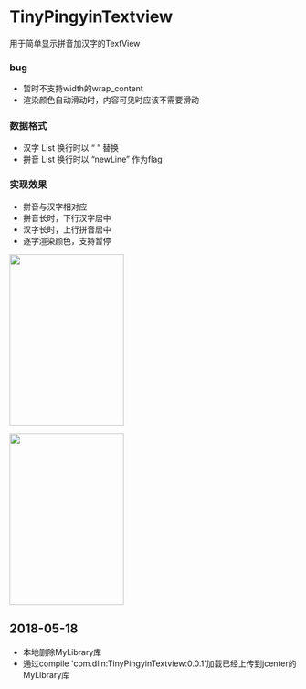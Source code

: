 # TinyPingyinTextview
<p>用于简单显示拼音加汉字的TextView</p>

### bug
* 暂时不支持width的wrap_content
* 渲染颜色自动滑动时，内容可见时应该不需要滑动

### 数据格式
* 汉字 List<String> 换行时以 “ ” 替换
* 拼音 List<String> 换行时以 “newLine” 作为flag

### 实现效果
* 拼音与汉字相对应
* 拼音长时，下行汉字居中
* 汉字长时，上行拼音居中
* 逐字渲染颜色，支持暂停

<img src="https://images2018.cnblogs.com/blog/596306/201804/596306-20180408165904481-1853356808.png" width="200" height="300">
</p>
<img src="https://images2018.cnblogs.com/blog/596306/201804/596306-20180408165908618-1894707176.png" width="200" height="300">

## 2018-05-18

+ 本地删除MyLibrary库
+ 通过compile 'com.dlin:TinyPingyinTextview:0.0.1'加载已经上传到jcenter的MyLibrary库
